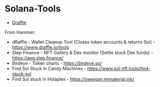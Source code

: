 # Solana-Tools

* [Draffle](https://www.draffle.io/tools)

From Hammer:
* dRaffle - Wallet Cleanup Tool (Closes token accounts & returns Sol) -  https://www.draffle.io/tools
* Step Finance - NFT Gallery & Dex monitor (Settle stuck Dex funds) - https://app.step.finance/
* Birdeye - Token charts - https://birdeye.so/
* Find Sol Stuck in Candy Machines - https://www.sol-nft.tools/find-stuck-sol
* Find Sol stuck in Holaplex - https://sweeper.immaterial.ink/ 
